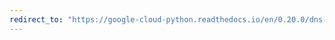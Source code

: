 ```yaml
---
redirect_to: "https://google-cloud-python.readthedocs.io/en/0.20.0/dns-resource-record-set.html"
---
```

